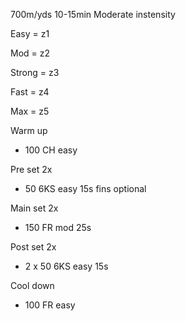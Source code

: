 
700m/yds 10-15min Moderate instensity

Easy = z1

Mod = z2

Strong = z3

Fast = z4

Max = z5


Warm up

- 100 CH easy

Pre set 2x

- 50 6KS easy 15s fins optional

Main set 2x

- 150 FR mod 25s

Post set 2x

- 2 x 50 6KS easy 15s

Cool down

- 100 FR easy

